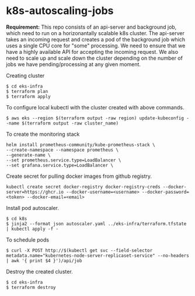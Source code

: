 # k8s-autoscaling-jobs

**Requirement:**
This repo consists of an api-server and background job, which need to run on a horizonantally scalable k8s cluster. The api-server takes an incoming request and creates a pod of the background job which uses a single CPU core for "some" processing. We need to ensure that we have a highly available API for accepting the incoming request. We also need to scale up and scale down the cluster depending on the number of jobs we have pending/processing at any given moment.

Creating cluster
```
$ cd eks-infra
$ terraform plan
$ terraform apply
```

To configure local kubectl with the cluster created with above commands.
```
$ aws eks --region $(terraform output -raw region) update-kubeconfig --name $(terraform output -raw cluster_name)
```

To create the monitoring stack
```
helm install prometheus-community/kube-prometheus-stack \
--create-namespace --namespace prometheus \
--generate-name \
--set prometheus.service.type=LoadBalancer \
--set grafana.service.type=LoadBalancer \
```

Create secret for pulling docker images from github registry.
```
kubectl create secret docker-registry docker-registry-creds --docker-server=https://ghcr.io --docker-username=<username> --docker-password=<token> --docker-email=<email>
```

Install pod autoscaler.
```
$ cd k8s
$ jinja2 --format json autoscaler.yaml ../eks-infra/terraform.tfstate | kubectl apply -f -
```

To schedule pods

```
$ curl -X POST http://$(kubectl get svc --field-selector metadata.name="kubernetes-node-server-replicaset-service" --no-headers | awk '{ print $4 }')/api/job
```


Destroy the created cluster.
```
$ cd eks-infra
$ terraform destroy
```